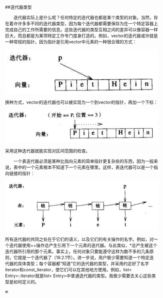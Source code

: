 ##迭代器类型

&emsp;&emsp;迭代器实际上是什么呢？任何特定的迭代器也都是某个类型的对象。当然，存在着许许多多不同的迭代器类型，因为每个迭代器都需要保存为在一个特定容器上完成自己的工作所需要的信息。这些迭代器的类型互相之间的差异可以像容器一样巨大，而且都是为某项特定工作专门度身打造的。例如，vector的迭代器或许就是一种常规的指针，因为指针是引用vector中元素的一种很合理的方式：

![](/assets/3_8_2_01.png)

换种方式，vector的迭代器也可以被实现为一个到vector的指针，再加一个下标：

![](/assets/3_8_2_02.png)

采用这种迭代器就能实现对区间范围的检查。

&emsp;&emsp;一个表迭代器必须是某种比指向元素的简单指针更复杂些的东西，因为一般来说，表中的一个元素根本不知道下一个元素在哪里。这样，表迭代器可以是一个指向链接的指针：

![](/assets/3_8_2_03.png)

所有迭代器的共同之处在于它们的语义，以及它们的有关操作的名字。例如，对一个迭代器使用++操作总产生引用下一个元素的迭代器。与此类似，*总产生被这个迭代器所引用的那个元素。事实上，任何对象只要能遵守这样为数不多的几条原则，它就是一个迭代器了（19.2.1节）。进一步说，用户极少需要知道一个特定迭代器的具体类型；每个容器都“知道”它的迭代器的类型，并采用约定好了名字iterator和const_iterator，使它们可以在其他地方使用。例如，list< Entry>::iterator就是list< Entry>中普通迭代器的类型。我极少需要去关心这些类型是如何定义的。

🔚